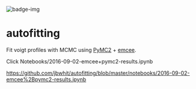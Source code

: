 ![badge-img](https://img.shields.io/badge/Made%20at-%23AstroHackWeek-8063d5.svg?style=flat)

# autofitting

Fit voigt profiles with MCMC using [PyMC2](https://pymc-devs.github.io/pymc/) + [emcee](http://dan.iel.fm/emcee/current/).

Click Notebooks/2016-09-02-emcee+pymc2-results.ipynb

https://github.com/jbwhit/autofitting/blob/master/notebooks/2016-09-02-emcee%2Bpymc2-results.ipynb
